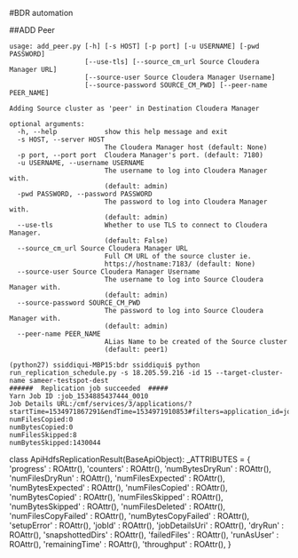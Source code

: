 #BDR automation

##ADD Peer

```(python27) ssiddiqui-MBP15:bdr ssiddiqui$ python add_peer.py -h
usage: add_peer.py [-h] [-s HOST] [-p port] [-u USERNAME] [-pwd PASSWORD]
                   [--use-tls] [--source_cm_url Source Cloudera Manager URL]
                   [--source-user Source Cloudera Manager Username]
                   [--source-password SOURCE_CM_PWD] [--peer-name PEER_NAME]

Adding Source cluster as 'peer' in Destination Cloudera Manager

optional arguments:
  -h, --help            show this help message and exit
  -s HOST, --server HOST
                        The Cloudera Manager host (default: None)
  -p port, --port port  Cloudera Manager's port. (default: 7180)
  -u USERNAME, --username USERNAME
                        The username to log into Cloudera Manager with.
                        (default: admin)
  -pwd PASSWORD, --password PASSWORD
                        The password to log into Cloudera Manager with.
                        (default: admin)
  --use-tls             Whether to use TLS to connect to Cloudera Manager.
                        (default: False)
  --source_cm_url Source Cloudera Manager URL
                        Full CM URL of the source cluster ie.
                        https://hostname:7183/ (default: None)
  --source-user Source Cloudera Manager Username
                        The username to log into Source Cloudera Manager with.
                        (default: admin)
  --source-password SOURCE_CM_PWD
                        The password to log into Source Cloudera Manager with.
                        (default: admin)
  --peer-name PEER_NAME
                        ALias Name to be created of the Source cluster
                        (default: peer1)

```



```
(python27) ssiddiqui-MBP15:bdr ssiddiqui$ python run_replication_schedule.py -s 18.205.59.216 -id 15 --target-cluster-name sameer-testspot-dest
######  Replication job succeeded  #####
Yarn Job ID :job_1534885437444_0010
Job Details URL:/cmf/services/3/applications/?startTime=1534971867291&endTime=1534971910853#filters=application_id=job_1534885437444_0010
numFilesCopied:0
numBytesCopied:0
numFilesSkipped:8
numBytesSkipped:1430044
```










class ApiHdfsReplicationResult(BaseApiObject):
  _ATTRIBUTES = {
    'progress'            : ROAttr(),
    'counters'            : ROAttr(),
    'numBytesDryRun'      : ROAttr(),
    'numFilesDryRun'      : ROAttr(),
    'numFilesExpected'    : ROAttr(),
    'numBytesExpected'    : ROAttr(),
    'numFilesCopied'      : ROAttr(),
    'numBytesCopied'      : ROAttr(),
    'numFilesSkipped'     : ROAttr(),
    'numBytesSkipped'     : ROAttr(),
    'numFilesDeleted'     : ROAttr(),
    'numFilesCopyFailed'  : ROAttr(),
    'numBytesCopyFailed'  : ROAttr(),
    'setupError'          : ROAttr(),
    'jobId'               : ROAttr(),
    'jobDetailsUri'       : ROAttr(),
    'dryRun'              : ROAttr(),
    'snapshottedDirs'     : ROAttr(),
    'failedFiles'         : ROAttr(),
    'runAsUser'           : ROAttr(),
    'remainingTime'       : ROAttr(),
    'throughput'          : ROAttr(),
  }
